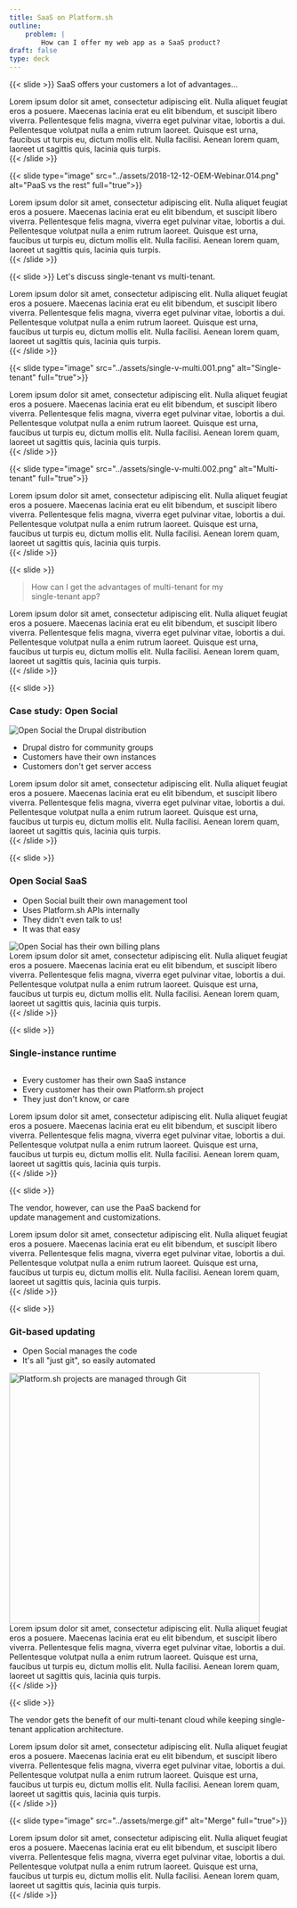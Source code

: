 ```yaml
---
title: SaaS on Platform.sh
outline:
    problem: |
        How can I offer my web app as a SaaS product?
draft: false
type: deck
---
```


{{< slide >}}
SaaS offers your customers a lot of advantages...
<aside class="notes">
  Lorem ipsum dolor sit amet, consectetur adipiscing elit. Nulla aliquet feugiat eros a posuere.
  Maecenas lacinia erat eu elit bibendum, et suscipit libero viverra. Pellentesque felis magna, viverra eget pulvinar vitae, lobortis a dui.
  Pellentesque volutpat nulla a enim rutrum laoreet. Quisque est urna, faucibus ut turpis eu, dictum mollis elit.
  Nulla facilisi. Aenean lorem quam, laoreet ut sagittis quis, lacinia quis turpis.
</aside>
{{< /slide >}}

{{< slide type="image" src="../assets/2018-12-12-OEM-Webinar.014.png" alt="PaaS vs the rest" full="true">}}
<aside class="notes">
  Lorem ipsum dolor sit amet, consectetur adipiscing elit. Nulla aliquet feugiat eros a posuere.
  Maecenas lacinia erat eu elit bibendum, et suscipit libero viverra. Pellentesque felis magna, viverra eget pulvinar vitae, lobortis a dui.
  Pellentesque volutpat nulla a enim rutrum laoreet. Quisque est urna, faucibus ut turpis eu, dictum mollis elit.
  Nulla facilisi. Aenean lorem quam, laoreet ut sagittis quis, lacinia quis turpis.
</aside>
{{< /slide >}}

{{< slide >}}
Let's discuss single-tenant vs multi-tenant.
<aside class="notes">
  Lorem ipsum dolor sit amet, consectetur adipiscing elit. Nulla aliquet feugiat eros a posuere.
  Maecenas lacinia erat eu elit bibendum, et suscipit libero viverra. Pellentesque felis magna, viverra eget pulvinar vitae, lobortis a dui.
  Pellentesque volutpat nulla a enim rutrum laoreet. Quisque est urna, faucibus ut turpis eu, dictum mollis elit.
  Nulla facilisi. Aenean lorem quam, laoreet ut sagittis quis, lacinia quis turpis.
</aside>
{{< /slide >}}

{{< slide type="image" src="../assets/single-v-multi.001.png" alt="Single-tenant" full="true">}}
<aside class="notes">
  Lorem ipsum dolor sit amet, consectetur adipiscing elit. Nulla aliquet feugiat eros a posuere.
  Maecenas lacinia erat eu elit bibendum, et suscipit libero viverra. Pellentesque felis magna, viverra eget pulvinar vitae, lobortis a dui.
  Pellentesque volutpat nulla a enim rutrum laoreet. Quisque est urna, faucibus ut turpis eu, dictum mollis elit.
  Nulla facilisi. Aenean lorem quam, laoreet ut sagittis quis, lacinia quis turpis.
</aside>
{{< /slide >}}

{{< slide type="image" src="../assets/single-v-multi.002.png" alt="Multi-tenant" full="true">}}
<aside class="notes">
  Lorem ipsum dolor sit amet, consectetur adipiscing elit. Nulla aliquet feugiat eros a posuere.
  Maecenas lacinia erat eu elit bibendum, et suscipit libero viverra. Pellentesque felis magna, viverra eget pulvinar vitae, lobortis a dui.
  Pellentesque volutpat nulla a enim rutrum laoreet. Quisque est urna, faucibus ut turpis eu, dictum mollis elit.
  Nulla facilisi. Aenean lorem quam, laoreet ut sagittis quis, lacinia quis turpis.
</aside>
{{< /slide >}}

{{< slide >}}
<blockquote>How can I get the advantages of multi-tenant for my<br />single-tenant app?</blockquote>
<aside class="notes">
  Lorem ipsum dolor sit amet, consectetur adipiscing elit. Nulla aliquet feugiat eros a posuere.
  Maecenas lacinia erat eu elit bibendum, et suscipit libero viverra. Pellentesque felis magna, viverra eget pulvinar vitae, lobortis a dui.
  Pellentesque volutpat nulla a enim rutrum laoreet. Quisque est urna, faucibus ut turpis eu, dictum mollis elit.
  Nulla facilisi. Aenean lorem quam, laoreet ut sagittis quis, lacinia quis turpis.
</aside>
{{< /slide >}}

{{< slide >}}
<h3>Case study: Open Social</h3>

<div class="two-col top-align">
  <img src="../assets/2018-12-12-OEM-Webinar.022.png" alt="Open Social the Drupal distribution" />
  <ul>
    <li>Drupal distro for community groups</li>
    <li>Customers have their own instances</li>
    <li>Customers don't get server access</li>
  </ul>
</div>
<aside class="notes">
  Lorem ipsum dolor sit amet, consectetur adipiscing elit. Nulla aliquet feugiat eros a posuere.
  Maecenas lacinia erat eu elit bibendum, et suscipit libero viverra. Pellentesque felis magna, viverra eget pulvinar vitae, lobortis a dui.
  Pellentesque volutpat nulla a enim rutrum laoreet. Quisque est urna, faucibus ut turpis eu, dictum mollis elit.
  Nulla facilisi. Aenean lorem quam, laoreet ut sagittis quis, lacinia quis turpis.
</aside>
{{< /slide >}}

{{< slide >}}
<h3>Open Social SaaS</h3>

<div class="two-col top-align">
  <ul>
    <li>Open Social built their own management tool</li>
    <li>Uses Platform.sh APIs internally</li>
    <li>They didn't even talk to us!</li>
    <li>It was that easy</li>
  </ul>
  <img src="../assets/2018-12-12-OEM-Webinar.023.png" alt="Open Social has their own billing plans" />
</div>
<aside class="notes">
  Lorem ipsum dolor sit amet, consectetur adipiscing elit. Nulla aliquet feugiat eros a posuere.
  Maecenas lacinia erat eu elit bibendum, et suscipit libero viverra. Pellentesque felis magna, viverra eget pulvinar vitae, lobortis a dui.
  Pellentesque volutpat nulla a enim rutrum laoreet. Quisque est urna, faucibus ut turpis eu, dictum mollis elit.
  Nulla facilisi. Aenean lorem quam, laoreet ut sagittis quis, lacinia quis turpis.
</aside>
{{< /slide >}}

{{< slide >}}

<h3>Single-instance runtime</h3>

<div class="two-col top-align">
  <img src="../assets/2018-12-12-OEM-Webinar.025.png" alt="">
  <ul>
  <li>Every customer has their own SaaS instance</li>
  <li>Every customer has their own Platform.sh project</li>
  <li>They just don't know, or care</li>
  </ul>
</div>
<aside class="notes">
  Lorem ipsum dolor sit amet, consectetur adipiscing elit. Nulla aliquet feugiat eros a posuere.
  Maecenas lacinia erat eu elit bibendum, et suscipit libero viverra. Pellentesque felis magna, viverra eget pulvinar vitae, lobortis a dui.
  Pellentesque volutpat nulla a enim rutrum laoreet. Quisque est urna, faucibus ut turpis eu, dictum mollis elit.
  Nulla facilisi. Aenean lorem quam, laoreet ut sagittis quis, lacinia quis turpis.
</aside>
{{< /slide >}}

{{< slide >}}
<p>The vendor, however, can use the PaaS backend for<br />update management and customizations.</p>
<aside class="notes">
  Lorem ipsum dolor sit amet, consectetur adipiscing elit. Nulla aliquet feugiat eros a posuere.
  Maecenas lacinia erat eu elit bibendum, et suscipit libero viverra. Pellentesque felis magna, viverra eget pulvinar vitae, lobortis a dui.
  Pellentesque volutpat nulla a enim rutrum laoreet. Quisque est urna, faucibus ut turpis eu, dictum mollis elit.
  Nulla facilisi. Aenean lorem quam, laoreet ut sagittis quis, lacinia quis turpis.
</aside>
{{< /slide >}}

{{< slide >}}

<h3>Git-based updating</h3>

<div class="two-col top-align">
  <ul>
    <li>Open Social manages the code</li>
    <li>It's all "just git", so easily automated</li>
  </ul>
  <img src="../assets/2018-12-12-OEM-Webinar.027.png" style="justify-self: center; height: 450px;" alt="Platform.sh projects are managed through Git">
</div>
<aside class="notes">
  Lorem ipsum dolor sit amet, consectetur adipiscing elit. Nulla aliquet feugiat eros a posuere.
  Maecenas lacinia erat eu elit bibendum, et suscipit libero viverra. Pellentesque felis magna, viverra eget pulvinar vitae, lobortis a dui.
  Pellentesque volutpat nulla a enim rutrum laoreet. Quisque est urna, faucibus ut turpis eu, dictum mollis elit.
  Nulla facilisi. Aenean lorem quam, laoreet ut sagittis quis, lacinia quis turpis.
</aside>
{{< /slide >}}

{{< slide >}}
<p>The vendor gets the benefit of our multi-tenant cloud while keeping single-tenant application architecture.</p>
<aside class="notes">
  Lorem ipsum dolor sit amet, consectetur adipiscing elit. Nulla aliquet feugiat eros a posuere.
  Maecenas lacinia erat eu elit bibendum, et suscipit libero viverra. Pellentesque felis magna, viverra eget pulvinar vitae, lobortis a dui.
  Pellentesque volutpat nulla a enim rutrum laoreet. Quisque est urna, faucibus ut turpis eu, dictum mollis elit.
  Nulla facilisi. Aenean lorem quam, laoreet ut sagittis quis, lacinia quis turpis.
</aside>
{{< /slide >}}

{{< slide type="image" src="../assets/merge.gif" alt="Merge" full="true">}}
<aside class="notes">
  Lorem ipsum dolor sit amet, consectetur adipiscing elit. Nulla aliquet feugiat eros a posuere.
  Maecenas lacinia erat eu elit bibendum, et suscipit libero viverra. Pellentesque felis magna, viverra eget pulvinar vitae, lobortis a dui.
  Pellentesque volutpat nulla a enim rutrum laoreet. Quisque est urna, faucibus ut turpis eu, dictum mollis elit.
  Nulla facilisi. Aenean lorem quam, laoreet ut sagittis quis, lacinia quis turpis.
</aside>
{{< /slide >}}

